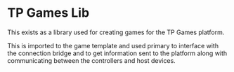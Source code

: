 # TP Games Lib

This exists as a library used for creating games for the TP Games platform.

This is imported to the game template and used primary to interface with the connection bridge and to get information sent to the platform along with communicating between the controllers and host devices.
